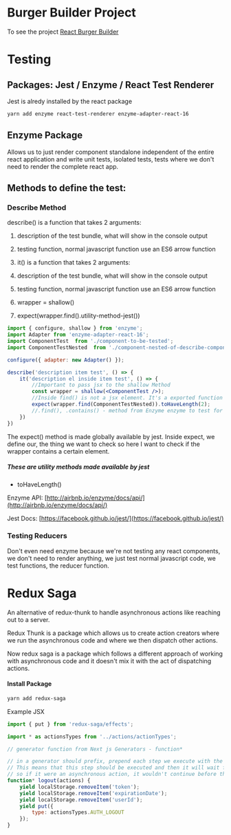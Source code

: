 # Burger Builder Project
To see the project [React Burger Builder](https://www.brunajs.com/view/react-burger/)



# Testing
## Packages: Jest / Enzyme / React Test Renderer

Jest is alredy installed by the react package

```sh
yarn add enzyme react-test-renderer enzyme-adapter-react-16
```

## Enzyme Package 
Allows us to just render component standalone independent of the entire react application and write unit tests, isolated tests, tests where we don't need to render the complete react app.


## Methods to define the test:

### Describe Method
 describe() is a function that takes 2 arguments:
1. description of the test bundle, what will show in the console output
2. testing function, normal javascript function use an ES6 arrow function

3. it() is a function that takes 2 arguments:
4. description of the test bundle, what will show in the console output
5. testing function, normal javascript function use an ES6 arrow function
6. wrapper = shallow()
7. expect(wrapper.find().utility-method-jest())

```jsx
import { configure, shallow } from 'enzyme';
import Adapter from 'enzyme-adapter-react-16';
import ComponentTest  from './component-to-be-tested';
import ComponentTestNested  from './component-nested-of-describe-component';

configure({ adapter: new Adapter() });

describe('description item test', () => {
    it('description el inside item test', () => {
        //Important to pass jsx to the shallow Method
        const wrapper = shallow(<ComponentTest />);
        //Inside find() is not a jsx element. It's a exported function from the import of the top
        expect(wrapper.find(ComponentTestNested)).toHaveLength(2);
        //.find(), .contains() - method from Enzyme enzyme to test for different things combined with a new method from jest .toEqual()
    })
})
```

The expect() method is made globally available by jest.
Inside expect, we define our, the thing we want to check so here I want to check if the wrapper contains a certain element.

##### These are utility methods made available by jest
- toHaveLength()


Enzyme API: [http://airbnb.io/enzyme/docs/api/](http://airbnb.io/enzyme/docs/api/)

Jest Docs: [https://facebook.github.io/jest/](https://facebook.github.io/jest/)

### Testing Reducers
Don't even need enzyme because we're not testing any react components, we don't need to render anything, we just test normal javascript code, we test functions, the reducer function. 


# Redux Saga
An alternative of redux-thunk to handle asynchronous actions like reaching out to a server.

Redux Thunk  is a package which allows us to create action creators where we run the asynchronous code and where we then dispatch other actions.

Now redux saga is a package which follows a different approach of working with asynchronous code and it doesn't mix it with the act of dispatching actions.

#### Install Package
```sh
yarn add redux-saga
```
Example JSX
```jsx
import { put } from 'redux-saga/effects';

import * as actionsTypes from '../actions/actionTypes';

// generator function from Next js Generators - function*

// in a generator should prefix, prepend each step we execute with the yield keyword
// This means that this step should be executed and then it will wait for it to finish
// so if it were an asynchronous action, it wouldn't continue before the step is done
function* logout(actions) {
    yield localStorage.removeItem('token');
    yield localStorage.removeItem('expirationDate');
    yield localStorage.removeItem('userId');
    yield put({
        type: actionsTypes.AUTH_LOGOUT
    });
}
```